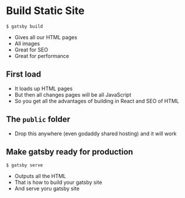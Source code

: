 # Build Static Site
`$ gatsby build`

* Gives all our HTML pages
* All images
* Great for SEO
* Great for performance

## First load
* It loads up HTML pages
* But then all changes pages will be all JavaScript
* So you get all the advantages of building in React and SEO of HTML

## The `public` folder
* Drop this anywhere (even godaddy shared hosting) and it will work

## Make gatsby ready for production
`$ gatsby serve`

* Outputs all the HTML
* That is how to build your gatsby site
* And serve yoru gatsby site

